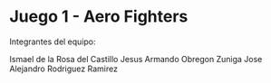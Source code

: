 # Juego 1 - Aero Fighters

Integrantes del equipo:

Ismael de la Rosa del Castillo
Jesus Armando Obregon Zuniga
Jose Alejandro Rodriguez Ramirez
